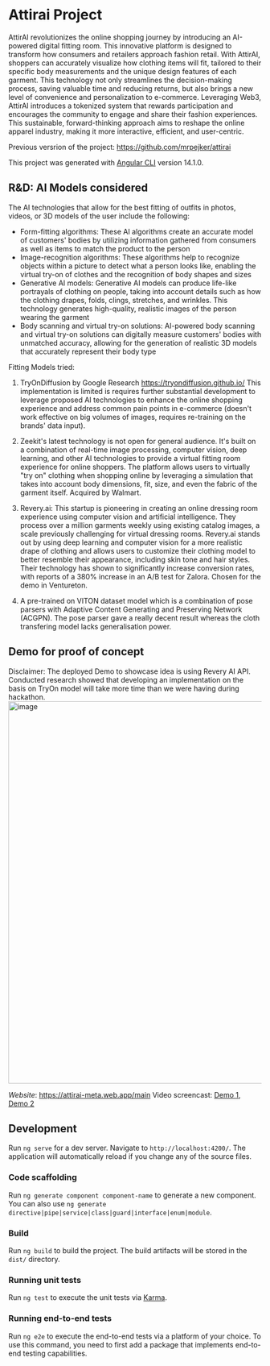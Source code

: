 # Attirai Project 
AttirAI revolutionizes the online shopping journey by introducing an AI-powered digital fitting room. This innovative platform is designed to transform how consumers and retailers approach fashion retail. With AttirAI, shoppers can accurately visualize how clothing items will fit, tailored to their specific body measurements and the unique design features of each garment. This technology not only streamlines the decision-making process, saving valuable time and reducing returns, but also brings a new level of convenience and personalization to e-commerce. Leveraging Web3, AttirAI introduces a tokenized system that rewards participation and encourages the community to engage and share their fashion experiences. This sustainable, forward-thinking approach aims to reshape the online apparel industry, making it more interactive, efficient, and user-centric.


Previous versrion of the project: https://github.com/mrpejker/attirai

This project was generated with [Angular CLI](https://github.com/angular/angular-cli) version 14.1.0.

## R&D: AI Models considered
The AI technologies that allow for the best fitting of outfits in photos, videos, or 3D models of the user include the following:
- Form-fitting algorithms: These AI algorithms create an accurate model of customers' bodies by utilizing information gathered from consumers as well as items to match the product to the person
- Image-recognition algorithms: These algorithms help to recognize objects within a picture to detect what a person looks like, enabling the virtual try-on of clothes and the recognition of body shapes and sizes
- Generative AI models: Generative AI models can produce life-like portrayals of clothing on people, taking into account details such as how the clothing drapes, folds, clings, stretches, and wrinkles. This technology generates high-quality, realistic images of the person wearing the garment
- Body scanning and virtual try-on solutions: AI-powered body scanning and virtual try-on solutions can digitally measure customers' bodies with unmatched accuracy, allowing for the generation of realistic 3D models that accurately represent their body type

Fitting Models tried:

1) TryOnDiffusion by Google Research https://tryondiffusion.github.io/
This implementation is limited is requires further substantial development to leverage proposed AI technologies to enhance the online shopping experience and address common pain points in e-commerce (doesn't work effective on big volumes of images, requires re-training on the brands' data input).

2) Zeekit's latest technology is  not open for general audience. It's built on a combination of real-time image processing, computer vision, deep learning, and other AI technologies to provide a virtual fitting room experience for online shoppers. The platform allows users to virtually "try on" clothing when shopping online by leveraging a simulation that takes into account body dimensions, fit, size, and even the fabric of the garment itself. Acquired by Walmart.

3) Revery.ai: This startup is pioneering in creating an online dressing room experience using computer vision and artificial intelligence. They process over a million garments weekly using existing catalog images, a scale previously challenging for virtual dressing rooms. Revery.ai stands out by using deep learning and computer vision for a more realistic drape of clothing and allows users to customize their clothing model to better resemble their appearance, including skin tone and hair styles. Their technology has shown to significantly increase conversion rates, with reports of a 380% increase in an A/B test for Zalora. Chosen for the demo in Ventureton.
   
4) A pre-trained on VITON dataset model which is a combination of pose parsers with Adaptive Content Generating and Preserving Network (ACGPN). The pose parser gave a really decent result whereas the cloth transfering model lacks generalisation power.

## Demo for proof of concept
Disclaimer: The deployed Demo to showcase idea is using Revery AI API. Conducted research showed that developing an implementation on the basis on TryOn model will take more time than we were having during hackathon. 
<img width="759" alt="image" src="https://github.com/VR8889/attirai/assets/8280427/831c0c44-10ab-4ddf-b5a0-9eeb8bf45c04">

*Website*: https://attirai-meta.web.app/main
Video screencast: [Demo 1](https://youtu.be/197bk9e9kOg), [Demo 2](https://youtu.be/aiA3NT9ZZCM)



## Development 

Run `ng serve` for a dev server. Navigate to `http://localhost:4200/`. The application will automatically reload if you change any of the source files.

### Code scaffolding

Run `ng generate component component-name` to generate a new component. You can also use `ng generate directive|pipe|service|class|guard|interface|enum|module`.

### Build

Run `ng build` to build the project. The build artifacts will be stored in the `dist/` directory.

### Running unit tests

Run `ng test` to execute the unit tests via [Karma](https://karma-runner.github.io).

### Running end-to-end tests

Run `ng e2e` to execute the end-to-end tests via a platform of your choice. To use this command, you need to first add a package that implements end-to-end testing capabilities.

